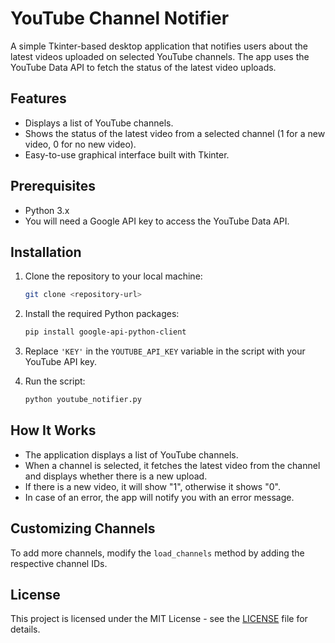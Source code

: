 # YouTube Channel Notifier

A simple Tkinter-based desktop application that notifies users about the latest videos uploaded on selected YouTube channels. The app uses the YouTube Data API to fetch the status of the latest video uploads.

## Features

- Displays a list of YouTube channels.
- Shows the status of the latest video from a selected channel (1 for a new video, 0 for no new video).
- Easy-to-use graphical interface built with Tkinter.

## Prerequisites

- Python 3.x
- You will need a Google API key to access the YouTube Data API.

## Installation

1. Clone the repository to your local machine:

    ```bash
    git clone <repository-url>
    ```

2. Install the required Python packages:

    ```bash
    pip install google-api-python-client
    ```

3. Replace `'KEY'` in the `YOUTUBE_API_KEY` variable in the script with your YouTube API key.

4. Run the script:

    ```bash
    python youtube_notifier.py
    ```

## How It Works

- The application displays a list of YouTube channels.
- When a channel is selected, it fetches the latest video from the channel and displays whether there is a new upload.
- If there is a new video, it will show "1", otherwise it shows "0".
- In case of an error, the app will notify you with an error message.

## Customizing Channels

To add more channels, modify the `load_channels` method by adding the respective channel IDs.

## License

This project is licensed under the MIT License - see the [LICENSE](LICENSE) file for details.
